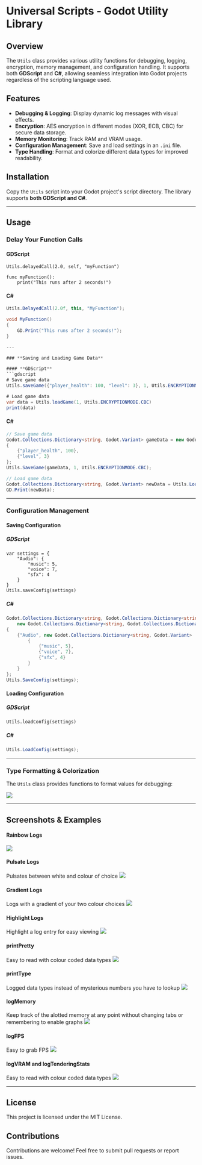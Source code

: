 # Universal Scripts - Godot Utility Library

## Overview
The `Utils` class provides various utility functions for debugging, logging, encryption, memory management, and configuration handling. It supports both **GDScript** and **C#**, allowing seamless integration into Godot projects regardless of the scripting language used.

## Features
- **Debugging & Logging**: Display dynamic log messages with visual effects.
- **Encryption**: AES encryption in different modes (XOR, ECB, CBC) for secure data storage.
- **Memory Monitoring**: Track RAM and VRAM usage.
- **Configuration Management**: Save and load settings in an `.ini` file.
- **Type Handling**: Format and colorize different data types for improved readability.

## Installation
Copy the `Utils` script into your Godot project's script directory. The library supports **both GDScript and C#**.

---

## Usage

### **Delay Your Function Calls**

#### **GDScript**
```gdscript
Utils.delayedCall(2.0, self, "myFunction")

func myFunction():
    print("This runs after 2 seconds!")

```

#### **C#**
```csharp
Utils.DelayedCall(2.0f, this, "MyFunction");

void MyFunction()
{
    GD.Print("This runs after 2 seconds!");
}

---

### **Saving and Loading Game Data**

#### **GDScript**
```gdscript
# Save game data
Utils.saveGame({"player_health": 100, "level": 3}, 1, Utils.ENCRYPTIONMODE.CBC)

# Load game data
var data = Utils.loadGame(1, Utils.ENCRYPTIONMODE.CBC)
print(data)
```

#### **C#**
```csharp
// Save game data
Godot.Collections.Dictionary<string, Godot.Variant> gameData = new Godot.Collections.Dictionary<string, Godot.Variant>
{
    {"player_health", 100},
    {"level", 3}
};
Utils.SaveGame(gameData, 1, Utils.ENCRYPTIONMODE.CBC);

// Load game data
Godot.Collections.Dictionary<string, Godot.Variant> newData = Utils.LoadGame(1, Utils.ENCRYPTIONMODE.CBC);
GD.Print(newData);
```

---

### **Configuration Management**

#### **Saving Configuration**
##### **GDScript**
```gdscript
var settings = {
    "Audio": {
        "music": 5,
        "voice": 7,
        "sfx": 4
    }
}
Utils.saveConfig(settings)
```

##### **C#**
```csharp
Godot.Collections.Dictionary<string, Godot.Collections.Dictionary<string, Godot.Variant>> settings = 
    new Godot.Collections.Dictionary<string, Godot.Collections.Dictionary<string, Godot.Variant>>
{
    {"Audio", new Godot.Collections.Dictionary<string, Godot.Variant>
        {
            {"music", 5},
            {"voice", 7},
            {"sfx", 4}
        }
    }
};
Utils.SaveConfig(settings);
```

#### **Loading Configuration**
##### **GDScript**
```gdscript
Utils.loadConfig(settings)
```
##### **C#**
```csharp
Utils.LoadConfig(settings);
```

---

### **Type Formatting & Colorization**
The `Utils` class provides functions to format values for debugging:

<img src="Assets/FunctionList.png">


---

## **Screenshots & Examples**

#### Rainbow Logs
<img src="Assets/RainbowLog.png">

#### Pulsate Logs
Pulsates between white and colour of choice
<img src="Assets/PulsateLog.png">

#### Gradient Logs
Logs with a gradient of your two colour choices
<img src="Assets/GradientLog.png">

#### Highlight Logs
Highlight a log entry for easy viewing
<img src="Assets/HighlightLog.png">

#### printPretty
Easy to read with colour coded data types
<img src="Assets/printPretty.png">

#### printType
Logged data types instead of mysterious numbers you have to lookup
<img src="Assets/printType.png">

#### logMemory
Keep track of the alotted memory at any point without changing tabs or remembering to enable graphs
<img src="Assets/logMemory.png">

#### logFPS
Easy to grab FPS
<img src="Assets/logFPS.png">

#### logVRAM and logTenderingStats
Easy to read with colour coded data types
<img src="Assets/logVRAM.png">

---

## License
This project is licensed under the MIT License.

## Contributions
Contributions are welcome! Feel free to submit pull requests or report issues.

